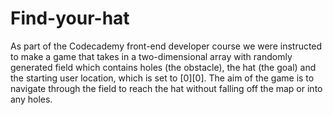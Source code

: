 # Find-your-hat

As part of the Codecademy front-end developer course we were instructed to make a game that takes in a two-dimensional array with randomly generated field which contains holes (the obstacle), the hat (the goal) and the starting user location, which is set to [0][0].
The aim of the game is to navigate through the field to reach the hat without falling off the map or into any holes. 

